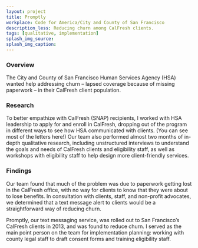 ```yaml
---
layout: project
title: Promptly
workplace: Code for America/City and County of San Francisco
description_less: Reducing churn among CalFresh clients.
tags: [qualitative, implementation]
splash_img_source: 
splash_img_caption: 
---
```

### Overview
The City and County of San Francisco Human Services Agency (HSA) wanted help addressing churn – lapsed coverage because of missing paperwork – in their CalFresh client population. 

### Research
To better empathize with CalFresh (SNAP) recipients, I worked with HSA leadership to apply for and enroll in CalFresh, dropping out of the program in different ways to see how HSA communicated with clients. (You can see most of the letters here!) Our team also performed almost two months of in-depth qualitative research, including unstructured interviews to understand the goals and needs of CalFresh clients and eligibility staff, as well as workshops with eligibility staff to help design more client-friendly services. 

### Findings
Our team found that much of the problem was due to paperwork getting lost in the CalFresh office, with no way for clients to know that they were about to lose benefits. In consultation with clients, staff, and non-profit advocates, we determined that a text message alert to clients would be a straightforward way of reducing churn.

Promptly, our text messaging service, was rolled out to San Francisco’s CalFresh clients in 2013, and was found to reduce churn. I served as the main point person on the team for implementation planning: working with county legal staff to draft consent forms and training eligibility staff.


